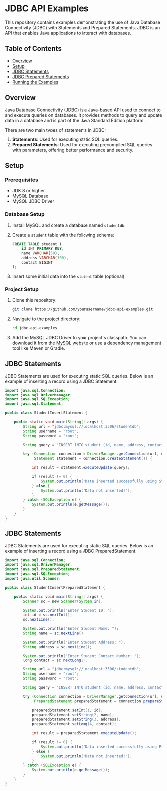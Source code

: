 # JDBC API Examples

This repository contains examples demonstrating the use of Java Database Connectivity (JDBC) with Statements and Prepared Statements. JDBC is an API that enables Java applications to interact with databases.

## Table of Contents

- [Overview](#overview)
- [Setup](#setup)
- [JDBC Statements](#jdbc-statements)
- [JDBC Prepared Statements](#jdbc-prepared-statements)
- [Running the Examples](#running-the-examples)

## Overview

Java Database Connectivity (JDBC) is a Java-based API used to connect to and execute queries on databases. It provides methods to query and update data in a database and is part of the Java Standard Edition platform.

There are two main types of statements in JDBC:
1. **Statements**: Used for executing static SQL queries.
2. **Prepared Statements**: Used for executing precompiled SQL queries with parameters, offering better performance and security.

## Setup

### Prerequisites

- JDK 8 or higher
- MySQL Database
- MySQL JDBC Driver

### Database Setup

1. Install MySQL and create a database named `studentdb`.
2. Create a `student` table with the following schema:

    ```sql
    CREATE TABLE student (
        id INT PRIMARY KEY,
        name VARCHAR(50),
        address VARCHAR(100),
        contact BIGINT
    );
    ```

3. Insert some initial data into the `student` table (optional).

### Project Setup

1. Clone this repository:

    ```sh
    git clone https://github.com/yourusername/jdbc-api-examples.git
    ```

2. Navigate to the project directory:

    ```sh
    cd jdbc-api-examples
    ```

3. Add the MySQL JDBC Driver to your project's classpath. You can download it from the [MySQL website](https://dev.mysql.com/downloads/connector/j/) or use a dependency management tool like Maven or Gradle.

## JDBC Statements

JDBC Statements are used for executing static SQL queries. Below is an example of inserting a record using a JDBC Statement.

```java
import java.sql.Connection;
import java.sql.DriverManager;
import java.sql.SQLException;
import java.sql.Statement;

public class StudentInsertStatement {

    public static void main(String[] args) {
        String url = "jdbc:mysql://localhost:3306/studentdb";
        String username = "root";
        String password = "root";

        String query = "INSERT INTO student (id, name, address, contact) VALUES (1, 'Shubham Jadhav', 'At post Katraj, Pune', 8830086429)";

        try (Connection connection = DriverManager.getConnection(url, username, password);
             Statement statement = connection.createStatement()) {

            int result = statement.executeUpdate(query);

            if (result != 0) {
                System.out.println("Data inserted successfully using Statement");
            } else {
                System.out.println("Data not inserted!");
            }
        } catch (SQLException e) {
            System.out.println(e.getMessage());
        }
    }
}
```
## JDBC Statements
JDBC Statements are used for executing static SQL queries. Below is an example of inserting a record using a JDBC PreparedStatement.

```java
import java.sql.Connection;
import java.sql.DriverManager;
import java.sql.PreparedStatement;
import java.sql.SQLException;
import java.util.Scanner;

public class StudentInsertPreparedStatement {

    public static void main(String[] args) {
        Scanner sc = new Scanner(System.in);

        System.out.println("Enter Student ID: ");
        int id = sc.nextInt();
        sc.nextLine();  

        System.out.println("Enter Student Name: ");
        String name = sc.nextLine();

        System.out.println("Enter Student Address: ");
        String address = sc.nextLine();

        System.out.println("Enter Student Contact Number: ");
        long contact = sc.nextLong();

        String url = "jdbc:mysql://localhost:3306/studentdb";
        String username = "root";
        String password = "root";

        String query = "INSERT INTO student (id, name, address, contact) VALUES (?, ?, ?, ?)";

        try (Connection connection = DriverManager.getConnection(url, username, password);
             PreparedStatement preparedStatement = connection.prepareStatement(query)) {

            preparedStatement.setInt(1, id);
            preparedStatement.setString(2, name);
            preparedStatement.setString(3, address);
            preparedStatement.setLong(4, contact);

            int result = preparedStatement.executeUpdate();

            if (result != 0) {
                System.out.println("Data inserted successfully using PreparedStatement");
            } else {
                System.out.println("Data not inserted!");
            }
        } catch (SQLException e) {
            System.out.println(e.getMessage());
        }
    }
}
